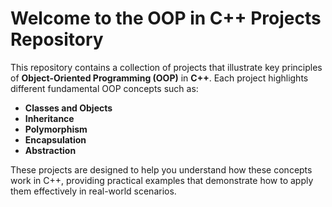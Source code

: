 # Welcome to the OOP in C++ Projects Repository

This repository contains a collection of projects that illustrate key principles of **Object-Oriented Programming (OOP)** in **C++**. Each project highlights different fundamental OOP concepts such as:

- **Classes and Objects**
- **Inheritance**
- **Polymorphism**
- **Encapsulation**
- **Abstraction**

These projects are designed to help you understand how these concepts work in C++, providing practical examples that demonstrate how to apply them effectively in real-world scenarios.
